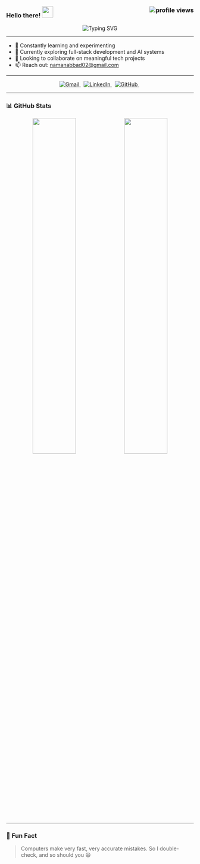 ### Hello there! <img src="https://raw.githubusercontent.com/soumyadip007/soumyadip007/master/Hi.gif" width="30px"> <img src="https://komarev.com/ghpvc/?username=namanabbad02&color=blueviolet" alt="profile views" align="right"/>

<p align="center">
  <img src="https://readme-typing-svg.demolab.com?font=Fira+Code&pause=1000&color=F78A4B&center=true&vCenter=true&width=440&lines=Hello+World!%2C+I'm+Naman+Jain.;I+love+building+cool+stuff.;Let's+connect+and+create+impact!" alt="Typing SVG" />
</p>

---

- 🧠 Constantly learning and experimenting
- 🚀 Currently exploring full-stack development and AI systems
- 🎯 Looking to collaborate on meaningful tech projects
- 📫 Reach out: [namanabbad02@gmail.com](mailto:namanabbad02@gmail.com)

---

<p align="center">
  <a href="mailto:namanabbad02@gmail.com">
    <img src="https://img.shields.io/badge/Gmail-D14836?style=for-the-badge&logo=gmail&logoColor=white" alt="Gmail"/>
  </a>&nbsp;
  <a href="https://www.linkedin.com/in/naman-jain-2593a626a/">
    <img src="https://img.shields.io/badge/LinkedIn-0077B5?style=for-the-badge&logo=linkedin&logoColor=white" alt="LinkedIn"/>
  </a>&nbsp;
  <a href="https://github.com/namanabbad02">
    <img src="https://img.shields.io/badge/GitHub-181717?style=for-the-badge&logo=github&logoColor=white" alt="GitHub"/>
  </a>&nbsp;
</p>

---

### 📊 GitHub Stats

<p align="center">
  <img src="https://github-readme-stats.vercel.app/api?username=namanabbad02&show_icons=true&theme=radical" width="48%" />
  <img src="https://github-readme-streak-stats.herokuapp.com/?user=namanabbad02&theme=radical" width="48%" />
</p>

---

### 🎉 Fun Fact
> Computers make very fast, very accurate mistakes. So I double-check, and so should you 😄
